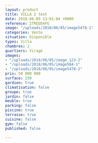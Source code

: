 ```yaml
---
layout: produit
title: VILLA 2 test
date: 2018-06-05 13:01:04 +0000
reference: 2TRED54FG
image: "/uploads/2018/06/05/image5478-1"
categories: Vente
situation: Disponible
types: Villa
chambres: 2
quartiers: Virage
images:
- "/uploads/2018/06/05/image_123-2"
- "/uploads/2018/06/05/image564-1"
- "/uploads/2018/06/05/image5478-2"
prix: 50 000 000
surface: 250
gardien: true
climatisation: false
groupe: true
jardin: false
meuble: true
parking: false
piscine: true
terrasse: true
cuisine: false
gym: false
published: false

---
```

